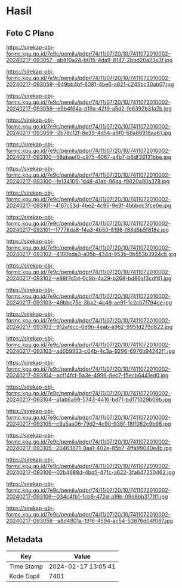 # Hasil

## Foto C Plano

https://sirekap-obj-formc.kpu.go.id/7e9c/pemilu/pdpr/74/11/07/20/10/7411072010002-20240217-093057--ab810a24-b015-4da9-8147-2bbd20a23e3f.jpg

https://sirekap-obj-formc.kpu.go.id/7e9c/pemilu/pdpr/74/11/07/20/10/7411072010002-20240217-093059--649bb4bf-6081-4be6-a821-c245bc30ab07.jpg

https://sirekap-obj-formc.kpu.go.id/7e9c/pemilu/pdpr/74/11/07/20/10/7411072010002-20240217-093059--e9b4f64a-d19a-42f9-a5d2-fe6392b31a2b.jpg

https://sirekap-obj-formc.kpu.go.id/7e9c/pemilu/pdpr/74/11/07/20/10/7411072010002-20240217-093059--2b76c12f-8e39-4d54-a6f0-68a86918aa61.jpg

https://sirekap-obj-formc.kpu.go.id/7e9c/pemilu/pdpr/74/11/07/20/10/7411072010002-20240217-093100--58abaef0-c975-4067-a4b7-b6df38131bbe.jpg

https://sirekap-obj-formc.kpu.go.id/7e9c/pemilu/pdpr/74/11/07/20/10/7411072010002-20240217-093100--fe134105-1d48-41ab-96da-f9820a90a378.jpg

https://sirekap-obj-formc.kpu.go.id/7e9c/pemilu/pdpr/74/11/07/20/10/7411072010002-20240217-093101--4167c53d-4be2-4c95-9e3f-4bbbdc3fce0e.jpg

https://sirekap-obj-formc.kpu.go.id/7e9c/pemilu/pdpr/74/11/07/20/10/7411072010002-20240217-093101--17778da8-14a3-4b50-8196-f88d5b5f818e.jpg

https://sirekap-obj-formc.kpu.go.id/7e9c/pemilu/pdpr/74/11/07/20/10/7411072010002-20240217-093102--4100bda3-a05b-434d-953b-0b553b3924cb.jpg

https://sirekap-obj-formc.kpu.go.id/7e9c/pemilu/pdpr/74/11/07/20/10/7411072010002-20240217-093102--e88f7d5d-0c9b-4a29-b268-bd86af3cdf81.jpg

https://sirekap-obj-formc.kpu.go.id/7e9c/pemilu/pdpr/74/11/07/20/10/7411072010002-20240217-093103--48bbc75e-3ba2-4c49-ae91-1c2cb7f794ce.jpg

https://sirekap-obj-formc.kpu.go.id/7e9c/pemilu/pdpr/74/11/07/20/10/7411072010002-20240217-093103--912afecc-0d9b-4eab-a962-9951d279d822.jpg

https://sirekap-obj-formc.kpu.go.id/7e9c/pemilu/pdpr/74/11/07/20/10/7411072010002-20240217-093103--ad059933-c04b-4c3a-9296-6976b94242f1.jpg

https://sirekap-obj-formc.kpu.go.id/7e9c/pemilu/pdpr/74/11/07/20/10/7411072010002-20240217-093104--acf14fcf-5a3e-4996-8ec7-f5ecb6441ed0.jpg

https://sirekap-obj-formc.kpu.go.id/7e9c/pemilu/pdpr/74/11/07/20/10/7411072010002-20240217-093104--a1ab6a99-5743-4410-bd71-bd171029b09b.jpg

https://sirekap-obj-formc.kpu.go.id/7e9c/pemilu/pdpr/74/11/07/20/10/7411072010002-20240217-093105--c9a5aa06-79d2-4c90-936f-18ff062c9b98.jpg

https://sirekap-obj-formc.kpu.go.id/7e9c/pemilu/pdpr/74/11/07/20/10/7411072010002-20240217-093105--20463671-8aa1-402e-85b7-4ffa99040e4b.jpg

https://sirekap-obj-formc.kpu.go.id/7e9c/pemilu/pdpr/74/11/07/20/10/7411072010002-20240217-093106--02b4688d-4bd5-471c-a622-3fa647250462.jpg

https://sirekap-obj-formc.kpu.go.id/7e9c/pemilu/pdpr/74/11/07/20/10/7411072010002-20240217-093106--034c4fb1-1cb8-472d-a19b-09d8bb3171f1.jpg

https://sirekap-obj-formc.kpu.go.id/7e9c/pemilu/pdpr/74/11/07/20/10/7411072010002-20240217-093058--a8d4801a-1916-4594-ac54-53876d04f087.jpg


## Metadata

| Key        | Value               |
| ---------- | ------------------- |
| Time Stamp | 2024-02-17 13:05:41 |
| Kode Dapil | 7401                |



